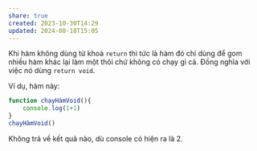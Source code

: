 ```yaml
---
share: true
created: 2023-10-30T14:29
updated: 2024-08-18T15:05
---
```

Khi hàm không dùng từ khoá `return` thì tức là hàm đó chỉ dùng để gom nhiều hàm khác lại làm một thôi chứ không có chạy gì cả. Đồng nghĩa với việc nó dùng `return void`.

Ví dụ, hàm này:
```js
function chạyHàmVoid(){
	console.log(1+1)
} 
chạyHàmVoid()
```
Không trả về kết quả nào, dù console có hiện ra là 2. 